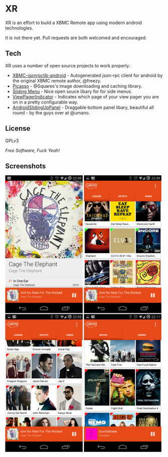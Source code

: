 XR
=========
XR is an effort to build a XBMC Remote app using modern android technologies.

It is not there yet. Pull requests are both welcomed and encouraged.

Tech
----

XR uses a number of open source projects to work properly:

* [XBMC-jsonrpclib-android] - Autogenerated json-rpc client for android by the original XBMC remote author, @freezy.
* [Picasso] - @Squares's image downloading and caching library.
* [Sliding Menu] - Nice open souce libary for for side menus.
* [ViewPagerIndicator] - Indicates which page of your view pager you are on in a pretty configurable way.
* [AndroidSlidingUpPanel] - Draggable bottom panel libary, beautiful all round - by the guys over at @umano.

License
-------

GPLv3

*Free Software, Fuck Yeah!*

Screenshots
-----------

<img src="https://raw.githubusercontent.com/v00d00/xr/screenshots/screens/Screenshot_2014-10-30-22-09-08.png" alt="ascreenshot" width="49%"/>
<img src="https://raw.githubusercontent.com/v00d00/xr/screenshots/screens/Screenshot_2014-10-30-22-09-31.png" alt="ascreenshot" width="49%"/>
<img src="https://raw.githubusercontent.com/v00d00/xr/screenshots/screens/Screenshot_2014-10-30-22-09-40.png" alt="ascreenshot" width="49%"/>
<img src="https://raw.githubusercontent.com/v00d00/xr/screenshots/screens/Screenshot_2014-10-30-22-11-51.png" alt="ascreenshot" width="49%"/>

  [Picasso]: http://square.github.io/picasso/
  [XBMC-jsonrpclib-android]: https://github.com/freezy/xbmc-jsonrpclib-android
  [Sliding Menu]: https://github.com/jfeinstein10/SlidingMenu
  [ViewPagerIndicator]: https://github.com/JakeWharton/Android-ViewPagerIndicator
  [AndroidSlidingUpPanel]: https://github.com/umano/AndroidSlidingUpPanel
